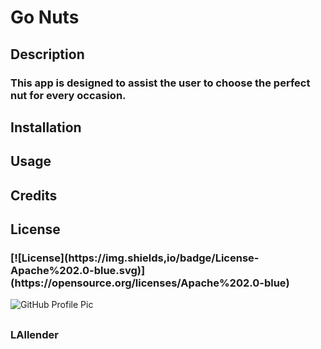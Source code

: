 
# <h1>Go Nuts</h1>

## <h2>Description</h2>
<h3>This app is designed to assist the user to choose the perfect nut for every occasion.</h3>

### <h2>Installation</h2> 
<h3></h3>
          
### <h2>Usage</h2> 
<h3></h3>
          
### <h2>Credits</h2>
<h3></h3>

### <h2>License</h2> 
<h3>[![License](https://img.shields,io/badge/License-Apache%202.0-blue.svg)](https://opensource.org/licenses/Apache%202.0-blue)</h3>

<img alt="GitHub Profile Pic" src="https://avatars.githubusercontent.com/u/83952257?v=4">

## <h3></h3>

## <h3>LAllender</h3>
